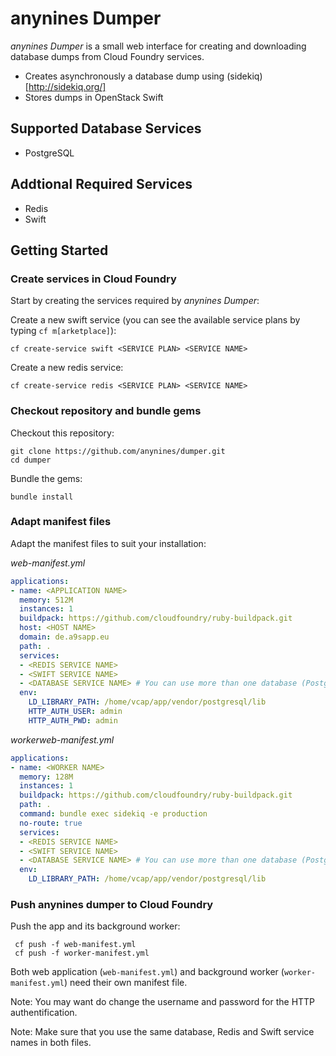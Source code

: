 # anynines Dumper
*anynines Dumper* is a small web interface for creating and downloading database dumps from Cloud Foundry services.
  - Creates asynchronously a database dump using (sidekiq)[http://sidekiq.org/]
  - Stores dumps in OpenStack Swift

## Supported Database Services
  - PostgreSQL

## Addtional Required Services
  - Redis
  - Swift

## Getting Started
### Create services in Cloud Foundry
Start by creating the services required by *anynines Dumper*:

Create a new swift service (you can see the available service plans by typing `cf m[arketplace]`):
```SHELL
cf create-service swift <SERVICE PLAN> <SERVICE NAME>
```

Create a new redis service:
```SHELL
cf create-service redis <SERVICE PLAN> <SERVICE NAME>
```

### Checkout repository and bundle gems
Checkout this repository:
```SHELL
git clone https://github.com/anynines/dumper.git
cd dumper
```
Bundle the gems:
```SHELL
bundle install
```

### Adapt manifest files
Adapt the manifest files to suit your installation:

*web-manifest.yml*
```YAML
applications:
- name: <APPLICATION NAME>
  memory: 512M
  instances: 1
  buildpack: https://github.com/cloudfoundry/ruby-buildpack.git
  host: <HOST NAME>
  domain: de.a9sapp.eu
  path: .
  services:
  - <REDIS SERVICE NAME>
  - <SWIFT SERVICE NAME>
  - <DATABASE SERVICE NAME> # You can use more than one database (PostgreSQL) service
  env:
    LD_LIBRARY_PATH: /home/vcap/app/vendor/postgresql/lib
    HTTP_AUTH_USER: admin
    HTTP_AUTH_PWD: admin
```

*workerweb-manifest.yml*
```YAML
applications:
- name: <WORKER NAME>
  memory: 128M
  instances: 1
  buildpack: https://github.com/cloudfoundry/ruby-buildpack.git
  path: .
  command: bundle exec sidekiq -e production
  no-route: true
  services:
  - <REDIS SERVICE NAME>
  - <SWIFT SERVICE NAME>
  - <DATABASE SERVICE NAME> # You can use more than one database (PostgreSQL) service
  env:
    LD_LIBRARY_PATH: /home/vcap/app/vendor/postgresql/lib
```

### Push anynines dumper to Cloud Foundry
Push the app and its background worker:
```SHELL
 cf push -f web-manifest.yml
 cf push -f worker-manifest.yml
```

Both web application (`web-manifest.yml`) and background worker (`worker-manifest.yml`) need their own manifest file.

Note: You may want do change the username and password for the HTTP authentification.

Note: Make sure that you use the same database, Redis and Swift service names in both files.
